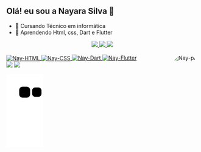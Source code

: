 ## Olá! eu sou a Nayara Silva 👋

- 🌱 Cursando Técnico em informática
- 🎒 Aprendendo Html, css, Dart e Flutter


<div align="center">
  <a href="https://github.com/NayaraSilvaS">
  <img height="150em" src="https://github-readme-stats.vercel.app/api?username=NayaraSilvaS&show_icons=true&theme=dracula&include_all_commits=true&count_private=true"/>
  <img height="150em" src="https://github-readme-stats.vercel.app/api/top-langs/?username=NayaraSilvas&layout=compact&langs_count=7&theme=dracula"/>
  <img height="150em" src="http://github-readme-streak-stats.herokuapp.com?user=NayaraSilvaS&theme=dracula&hide_border=true&date_format=j%2Fn%5B%2FY%5D"/>
</div>

  <div style="display: inline_block"><br>
  <img align="center" alt="Nay-HTML" height="30" width="40" src="https://cdn.jsdelivr.net/gh/devicons/devicon/icons/html5/html5-original.svg">
  <img align="center" alt="Nay-CSS" height="30" width="40" src="https://cdn.jsdelivr.net/gh/devicons/devicon/icons/css3/css3-original.svg">
  <img aling="center" alt="Nay-Dart" height="30" width="40" src="https://cdn.jsdelivr.net/gh/devicons/devicon/icons/dart/dart-original.svg">
  <img aling="center" alt="Nay-Flutter" height="30" width="40" src="https://cdn.jsdelivr.net/gh/devicons/devicon/icons/flutter/flutter-original.svg">
  <img align="right" alt="Nay-pic" height="150" style="border-radius:50px;"
  src="https://user-images.githubusercontent.com/99221251/153727272-794fc968-2571-4e6e-b821-b5ecc85733d3.gif">
</div>
  
<div> 
  <a href="https://www.instagram.com/nayara.silva.s/" target="_blank"><img src="https://img.shields.io/badge/-Instagram-%23E4405F?style=for-the-badge&logo=instagram&logoColor=white" target="_blank"></a>
  <a href="https://www.linkedin.com/in/nayara-silva-6b5957230/" target="_blank"><img src="https://img.shields.io/badge/-LinkedIn-%230077B5?style=for-the-badge&logo=linkedin&logoColor=white" target="_blank"></a> 

 
  ![Snake animation](https://github.com/NayaraSilvaS/NayaraSilvaS/blob/output/github-contribution-grid-snake.svg)
 
</div>
